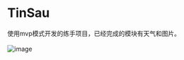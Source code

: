 # TinSau
使用mvp模式开发的练手项目，已经完成的模块有天气和图片。
<br/>
<br/>
![image](https://github.com/Kuki93/TinSau/tree/master/screenshots/weather.gif)

